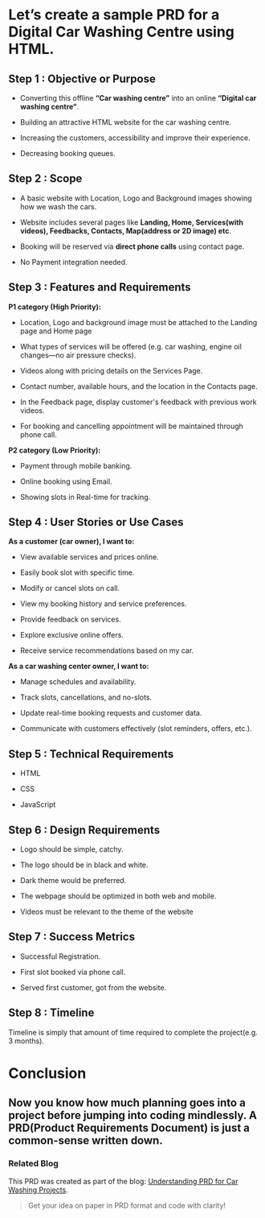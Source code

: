# Let’s create a sample PRD for a **Digital Car Washing Centre** using HTML.

## Step 1 : Objective or Purpose

* Converting this offline **“Car washing centre”** into an online **“Digital car washing centre“**.
    
* Building an attractive HTML website for the car washing centre.
    
* Increasing the customers, accessibility and improve their experience.
    
* Decreasing booking queues.
    

## Step 2 : Scope

* A basic website with Location, Logo and Background images showing how we wash the cars.
    
* Website includes several pages like **Landing, Home, Services(with videos), Feedbacks, Contacts, Map(address or 2D image) etc**.
    
* Booking will be reserved via **direct phone calls** using contact page.
    
* No Payment integration needed.
    

## Step 3 : Features and Requirements

**P1 category (High Priority):**

* Location, Logo and background image must be attached to the Landing page and Home page
    
* What types of services will be offered (e.g. car washing, engine oil changes—no air pressure checks).
    
* Videos along with pricing details on the Services Page.
    
* Contact number, available hours, and the location in the Contacts page.
    
* In the Feedback page, display customer's feedback with previous work videos.
    
* For booking and cancelling appointment will be maintained through phone call.
    

**P2 category (Low Priority):**

* Payment through mobile banking.
    
* Online booking using Email.
    
* Showing slots in Real-time for tracking.
    

## Step 4 : User Stories or Use Cases

**As a customer (car owner), I want to:**

* View available services and prices online.
    
* Easily book slot with specific time.
    
* Modify or cancel slots on call.
    
* View my booking history and service preferences.
    
* Provide feedback on services.
    
* Explore exclusive online offers.
    
* Receive service recommendations based on my car.
    

**As a car washing center owner, I want to:**

* Manage schedules and availability.
    
* Track slots, cancellations, and no-slots.
    
* Update real-time booking requests and customer data.
    
* Communicate with customers effectively (slot reminders, offers, etc.).

## Step 5 : Technical Requirements

* HTML
    
* CSS
    
* JavaScript

## Step 6 : Design Requirements

* Logo should be simple, catchy.
    
* The logo should be in black and white.
    
* Dark theme would be preferred.
    
* The webpage should be optimized in both web and mobile.
    
* Videos must be relevant to the theme of the website
    

## Step 7 : Success Metrics

* Successful Registration.
    
* First slot booked via phone call.
    
* Served first customer, got from the website.

## Step 8 : Timeline

Timeline is simply that amount of time required to complete the project(e.g. 3 months).

# Conclusion

Now you know how much planning goes into a project before jumping into coding mindlessly. A **PRD(Product Requirements Document)** is just a **common-sense** written down.
---
### Related Blog
This PRD was created as part of the blog: [Understanding PRD for Car Washing Projects](https://medium.com/link-to-your-blog).

> Get your idea on paper in PRD format and code with clarity!